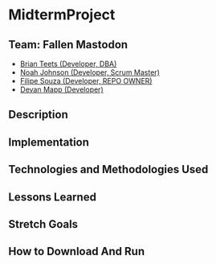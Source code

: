 # MidtermProject

## Team: Fallen Mastodon

* [Brian Teets (Developer, DBA)](https://github.com/brian-teets)
* [Noah Johnson (Developer, Scrum Master)](https://github.com/noah-johnson3)
* [Filipe Souza (Developer, REPO OWNER)](https://github.com/filipewallace)
* [Devan Mapp (Developer)](https://github.com/Devan-R-Mapp)

## Description

## Implementation

## Technologies and Methodologies Used

## Lessons Learned

## Stretch Goals

## How to Download And Run
